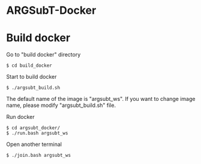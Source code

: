 # ARGSubT-Docker

# Build docker
Go to "build docker" directory
```
$ cd build_docker
```
Start to build docker
```
$ ./argsubt_build.sh
```
The default name of the image is "argsubt_ws".
If you want to change image name, please modify "argsubt_build.sh" file.

Run docker
```
$ cd argsubt_docker/
$ ./run.bash argsubt_ws
```
Open another terminal
```
$ ./join.bash argsubt_ws
```


